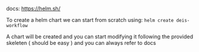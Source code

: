 docs: https://helm.sh/

To create a helm chart we can start from scratch using: ```helm create deis-workflow```

A chart will be created and you can start modifying it following the provided skeleten ( should be easy ) and you can always refer to docs
